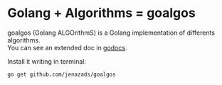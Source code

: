 # Golang + Algorithms = goalgos

goalgos (Golang ALGOrithmS) is a Golang implementation of differents algorithms.  
You can see an extended doc in [godocs](https://godoc.org/github.com/jenazads/goalgos).

Install it writing in terminal:

    go get github.com/jenazads/goalgos

